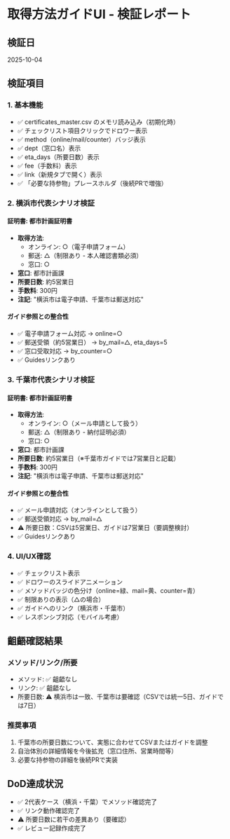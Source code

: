 # 取得方法ガイドUI - 検証レポート

## 検証日
2025-10-04

## 検証項目

### 1. 基本機能
- ✅ certificates_master.csv のメモリ読み込み（初期化時）
- ✅ チェックリスト項目クリックでドロワー表示
- ✅ method（online/mail/counter）バッジ表示
- ✅ dept（窓口名）表示
- ✅ eta_days（所要日数）表示
- ✅ fee（手数料）表示
- ✅ link（新規タブで開く）表示
- ✅ 「必要な持参物」プレースホルダ（後続PRで増強）

### 2. 横浜市代表シナリオ検証

#### 証明書: 都市計画証明書
- **取得方法**: 
  - オンライン: ○（電子申請フォーム）
  - 郵送: △（制限あり - 本人確認書類必須）
  - 窓口: ○
- **窓口**: 都市計画課
- **所要日数**: 約5営業日
- **手数料**: 300円
- **注記**: "横浜市は電子申請、千葉市は郵送対応"

#### ガイド参照との整合性
- ✅ 電子申請フォーム対応 → online=○
- ✅ 郵送受領（約5営業日） → by_mail=△, eta_days=5
- ✅ 窓口受取対応 → by_counter=○
- ✅ Guidesリンクあり

### 3. 千葉市代表シナリオ検証

#### 証明書: 都市計画証明書
- **取得方法**:
  - オンライン: ○（メール申請として扱う）
  - 郵送: △（制限あり - 納付証明必須）
  - 窓口: ○
- **窓口**: 都市計画課
- **所要日数**: 約5営業日（※千葉市ガイドでは7営業日と記載）
- **手数料**: 300円
- **注記**: "横浜市は電子申請、千葉市は郵送対応"

#### ガイド参照との整合性
- ✅ メール申請対応（オンラインとして扱う）
- ✅ 郵送受領対応 → by_mail=△
- ⚠️ 所要日数：CSVは5営業日、ガイドは7営業日（要調整検討）
- ✅ Guidesリンクあり

### 4. UI/UX確認
- ✅ チェックリスト表示
- ✅ ドロワーのスライドアニメーション
- ✅ メソッドバッジの色分け（online=緑、mail=黄、counter=青）
- ✅ 制限ありの表示（△の場合）
- ✅ ガイドへのリンク（横浜市・千葉市）
- ✅ レスポンシブ対応（モバイル考慮）

## 齟齬確認結果

### メソッド/リンク/所要
- メソッド: ✅ 齟齬なし
- リンク: ✅ 齟齬なし  
- 所要日数: ⚠️ 横浜市は一致、千葉市は要確認（CSVでは統一5日、ガイドでは7日）

### 推奨事項
1. 千葉市の所要日数について、実態に合わせてCSVまたはガイドを調整
2. 自治体別の詳細情報を今後拡充（窓口住所、営業時間等）
3. 必要な持参物の詳細を後続PRで実装

## DoD達成状況
- ✅ 2代表ケース（横浜・千葉）でメソッド確認完了
- ✅ リンク動作確認完了
- ⚠️ 所要日数に若干の差異あり（要確認）
- ✅ レビュー記録作成完了
